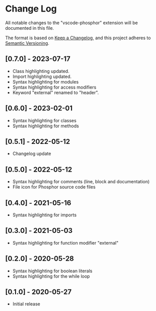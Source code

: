 # Change Log

All notable changes to the "vscode-phosphor" extension will be documented in this file.

The format is based on [Keep a Changelog](https://keepachangelog.com/en/1.0.0/),
and this project adheres to [Semantic Versioning](https://semver.org/spec/v2.0.0.html).

## [0.7.0] - 2023-07-17

- Class highlighting updated.
- Import highlighting updated.
- Syntax highlighting for modules
- Syntax highlighting for access modifiers
- Keyword "external" renamed to "header".

## [0.6.0] - 2023-02-01

- Syntax highlighting for classes
- Syntax highlighting for methods

## [0.5.1] - 2022-05-12

- Changelog update

## [0.5.0] - 2022-05-12

- Syntax highlighting for comments (line, block and documentation)
- File icon for Phosphor source code files

## [0.4.0] - 2021-05-16

- Syntax highlighting for imports

## [0.3.0] - 2021-05-03

- Syntax highlighting for function modifier "external"

## [0.2.0] - 2020-05-28

- Syntax highlighting for boolean literals
- Syntax highlighting for the while loop

## [0.1.0] - 2020-05-27

- Initial release
